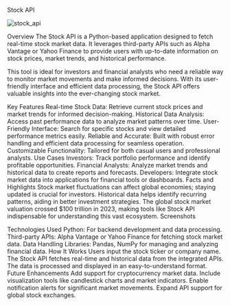 Stock API

![stock_api](https://github.com/user-attachments/assets/8ca01039-62dc-4fda-89d6-823a4d74f18c)

Overview
The Stock API is a Python-based application designed to fetch real-time stock market data. It leverages third-party APIs such as Alpha Vantage or Yahoo Finance to provide users with up-to-date information on stock prices, market trends, and historical performance.

This tool is ideal for investors and financial analysts who need a reliable way to monitor market movements and make informed decisions. With its user-friendly interface and efficient data processing, the Stock API offers valuable insights into the ever-changing stock market.

Key Features
Real-time Stock Data: Retrieve current stock prices and market trends for informed decision-making.
Historical Data Analysis: Access past performance data to analyze market patterns over time.
User-Friendly Interface: Search for specific stocks and view detailed performance metrics easily.
Reliable and Accurate: Built with robust error handling and efficient data processing for seamless operation.
Customizable Functionality: Tailored for both casual users and professional analysts.
Use Cases
Investors: Track portfolio performance and identify profitable opportunities.
Financial Analysts: Analyze market trends and historical data to create reports and forecasts.
Developers: Integrate stock market data into applications for financial tools or dashboards.
Facts and Highlights
Stock market fluctuations can affect global economies; staying updated is crucial for investors.
Historical data helps identify recurring patterns, aiding in better investment strategies.
The global stock market valuation crossed $100 trillion in 2023, making tools like Stock API indispensable for understanding this vast ecosystem.
Screenshots


Technologies Used
Python: For backend development and data processing.
Third-party APIs: Alpha Vantage or Yahoo Finance for fetching stock market data.
Data Handling Libraries: Pandas, NumPy for managing and analyzing financial data.
How It Works
Users input the stock ticker or company name.
The Stock API fetches real-time and historical data from the integrated APIs.
The data is processed and displayed in an easy-to-understand format.
Future Enhancements
Add support for cryptocurrency market data.
Include visualization tools like candlestick charts and market indicators.
Enable notification alerts for significant market movements.
Expand API support for global stock exchanges.
